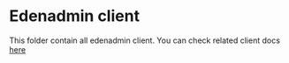 # Edenadmin client

This folder contain all edenadmin client.
You can check related client docs [here](#)
